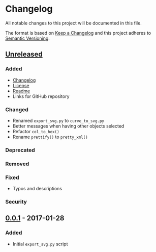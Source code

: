 # Changelog

All notable changes to this project will be documented in this file.

The format is based on [Keep a Changelog](http://keepachangelog.com/en/1.0.0/)
and this project adheres to [Semantic Versioning](http://semver.org/spec/v2.0.0.html).


## [Unreleased]

### Added
- [Changelog](CHANGELOG.md)
- [License](LICENSE)
- [Readme](README.md)
- Links for GitHub repository

### Changed
- Renamed `export_svg.py` to `curve_to_svg.py`
- Better messages when having other objects selected
- Refactor `col_to_hex()`
- Rename `prettify()` to `pretty_xml()`

### Deprecated

### Removed

### Fixed
- Typos and descriptions

### Security


## [0.0.1] - 2017-01-28

### Added
- Initial `export_svg.py` script


[Unreleased]: https://github.com/aryelgois/blender-curve-to-svg/compare/v0.0.1...develop
[0.0.1]: https://github.com/aryelgois/blender-curve-to-svg/releases/tag/v0.0.1
